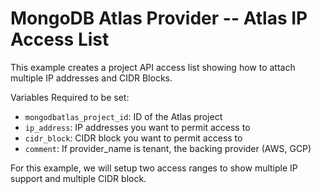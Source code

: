 # MongoDB Atlas Provider -- Atlas IP Access List
This example creates a project API access list showing how to attach multiple IP addresses and CIDR Blocks.

Variables Required to be set:
- `mongodbatlas_project_id`: ID of the Atlas project
- `ip_address`: IP addresses you want to permit access to
- `cidr_block`: CIDR block you want to permit access to
- `comment`: If provider_name is tenant, the backing provider (AWS, GCP)


For this example, we will setup two access ranges to show multiple IP support and multiple CIDR block.


